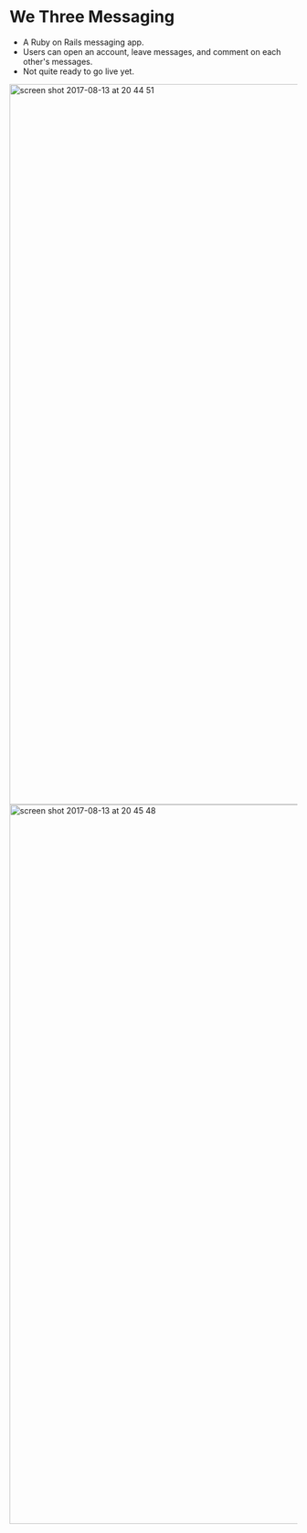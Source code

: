 # We Three Messaging

* A Ruby on Rails messaging app.
* Users can open an account, leave messages, and comment on each other's messages.
* Not quite ready to go live yet.


<img width="1261" alt="screen shot 2017-08-13 at 20 44 51" src="https://user-images.githubusercontent.com/25392162/29252928-816e6916-8068-11e7-9203-a969c1f40fc6.png">

<img width="1259" alt="screen shot 2017-08-13 at 20 45 48" src="https://user-images.githubusercontent.com/25392162/29252929-83ffe092-8068-11e7-85a2-7e11b7dcccee.png">
